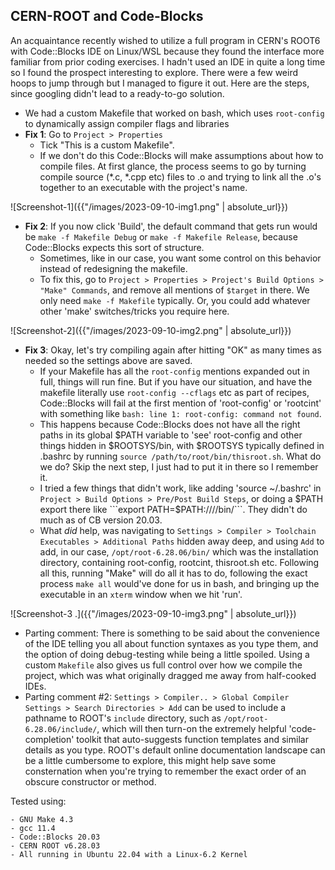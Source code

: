 ## CERN-ROOT and Code-Blocks


An acquaintance recently wished to utilize a full program in CERN's ROOT6 with Code::Blocks IDE on Linux/WSL because they found the interface more familiar from prior coding exercises. I hadn't used an IDE in quite a long time so I found the prospect interesting to explore. There were a few weird hoops to jump through but I managed to figure it out. Here are the steps, since googling didn't lead to a ready-to-go solution.
* We had a custom Makefile that worked on bash, which uses ```root-config``` to dynamically assign compiler flags and libraries
* <b>Fix 1</b>: Go to ```Project > Properties```
    - Tick "This is a custom Makefile".
    - If we don't do this Code::Blocks will make assumptions about how to compile files. At first glance, the process seems to go by turning compile source (*.c, *.cpp etc) files to .o and trying to link all the .o's together to an executable with the project's name.
 
![Screenshot-1]({{"/images/2023-09-10-img1.png" | absolute_url}})
 
* <b>Fix 2</b>: If you now click 'Build', the default command that gets run would be ```make -f Makefile Debug``` or ```make -f Makefile Release```, because Code::Blocks expects this sort of structure.
    - Sometimes, like in our case, you want some control on this behavior instead of redesigning the makefile.
    - To fix this, go to ```Project > Properties > Project's Build Options > "Make" Commands```, and remove all mentions of ```$target``` in there. We only need ```make -f Makefile``` typically. Or, you could add whatever other 'make' switches/tricks you require here.
 
![Screenshot-2]({{"/images/2023-09-10-img2.png" | absolute_url}})
 
* <b>Fix 3</b>: Okay, let's try compiling again after hitting "OK" as many times as needed so the settings above are saved.
    - If your Makefile has all the `root-config` mentions expanded out in full, things will run fine. But if you have our situation, and have the makefile literally use `root-config --cflags` etc as part of recipes, Code::Blocks will fail at the first mention of 'root-config' or 'rootcint' with something like ```bash: line 1: root-config: command not found```.
    - This happens because Code::Blocks does not have all the right paths in its global $PATH variable to 'see' root-config and other things hidden in $ROOTSYS/bin, with $ROOTSYS typically defined in .bashrc by running ```source /path/to/root/bin/thisroot.sh```. What do we do? Skip the next step, I just had to put it in there so I remember it.
    - I tried a few things that didn't work, like adding 'source ~/.bashrc' in ```Project > Build Options > Pre/Post Build Steps```, or doing a $PATH export there like ```export PATH=$PATH:/<path>/<to>/<root>/bin/```. They didn't do much as of CB version 20.03.
    - What *did* help, was navigating to ```Settings > Compiler > Toolchain Executables > Additional Paths``` hidden away deep, and using ```Add``` to add, in our case, ```/opt/root-6.28.06/bin/``` which was the installation directory, containing root-config, rootcint, thisroot.sh etc. Following all this, running "Make" will do all it has to do, following the exact process ```make all``` would've done for us in bash, and bringing up the executable in an ```xterm``` window when we hit 'run'.
 
![Screenshot-3   .]({{"/images/2023-09-10-img3.png" | absolute_url}})
 
* Parting comment: There is something to be said about the convenience of the IDE telling you all about function syntaxes as you type them, and the option of doing debug-testing while being a little spoiled. Using a custom ```Makefile``` also gives us full control over how we compile the project, which was what originally dragged me away from half-cooked IDEs. 
* Parting comment #2: ```Settings > Compiler.. > Global Compiler Settings > Search Directories > Add``` can be used to include a pathname to ROOT's ```include``` directory, such as ```/opt/root-6.28.06/include/```, which will then turn-on the extremely helpful 'code-completion' toolkit that auto-suggests function templates and similar details as you type. ROOT's default online documentation landscape can be a little cumbersome to explore, this might help save some consternation when you're trying to remember the exact order of an obscure constructor or method. 
    
Tested using:

    - GNU Make 4.3
    - gcc 11.4
    - Code::Blocks 20.03
    - CERN ROOT v6.28.03
    - All running in Ubuntu 22.04 with a Linux-6.2 Kernel
